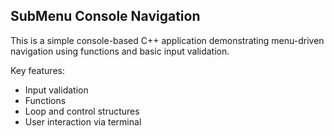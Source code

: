 ## SubMenu Console Navigation 

This is a simple console-based C++ application demonstrating menu-driven navigation using functions and basic input validation.

Key features:

- Input validation
- Functions
- Loop and control structures
- User interaction via terminal
